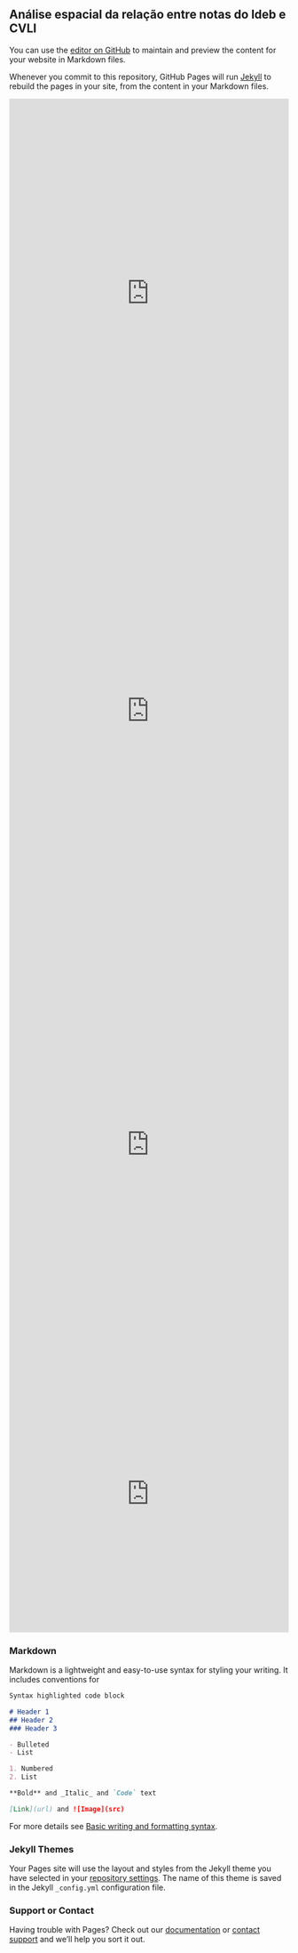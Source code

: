 ## Análise espacial da relação entre notas do Ideb e CVLI

You can use the [editor on GitHub](https://github.com/eduardocassimiro/analise-geografica-ideb-cvli/edit/gh-pages/index.md) to maintain and preview the content for your website in Markdown files.

Whenever you commit to this repository, GitHub Pages will run [Jekyll](https://jekyllrb.com/) to rebuild the pages in your site, from the content in your Markdown files.

<iframe width="100%" height="700" frameborder="0"
  src="https://observablehq.com/embed/@eduardocassimiro/projeto-final-da-disciplina-de-visualizacao-de-dados?cells=viewof+multiCloro"></iframe>
  
<iframe width="100%" height="802" frameborder="0"
  src="https://observablehq.com/embed/@eduardocassimiro/projeto-final-da-disciplina-de-visualizacao-de-dados?cells=viewof+interactive"></iframe>
 
<iframe width="100%" height="758" frameborder="0"
  src="https://observablehq.com/embed/@eduardocassimiro/projeto-final-da-disciplina-de-visualizacao-de-dados?cells=viewof+dashboardd"></iframe>
  
<iframe width="100%" height="498" frameborder="0"
  src="https://observablehq.com/embed/@eduardocassimiro/projeto-final-da-disciplina-de-visualizacao-de-dados?cells=viewof+multiAngles"></iframe>

### Markdown

Markdown is a lightweight and easy-to-use syntax for styling your writing. It includes conventions for

```markdown
Syntax highlighted code block

# Header 1
## Header 2
### Header 3

- Bulleted
- List

1. Numbered
2. List

**Bold** and _Italic_ and `Code` text

[Link](url) and ![Image](src)
```

For more details see [Basic writing and formatting syntax](https://docs.github.com/en/github/writing-on-github/getting-started-with-writing-and-formatting-on-github/basic-writing-and-formatting-syntax).

### Jekyll Themes

Your Pages site will use the layout and styles from the Jekyll theme you have selected in your [repository settings](https://github.com/eduardocassimiro/analise-geografica-ideb-cvli/settings/pages). The name of this theme is saved in the Jekyll `_config.yml` configuration file.

### Support or Contact

Having trouble with Pages? Check out our [documentation](https://docs.github.com/categories/github-pages-basics/) or [contact support](https://support.github.com/contact) and we’ll help you sort it out.
